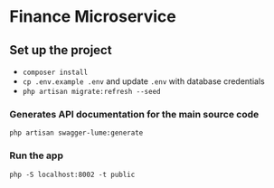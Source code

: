 # Finance Microservice

## Set up the project

- `composer install`
- `cp .env.example .env` and update `.env` with database credentials
- `php artisan migrate:refresh --seed`

### Generates API documentation for the main source code

`php artisan swagger-lume:generate`

### Run the app

`php -S localhost:8002 -t public`
